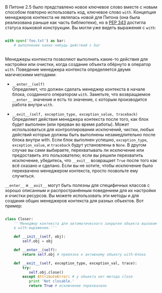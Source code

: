 
В Питоне 2.5 было представлено новое ключевое слово вместе с новым способом повторно использовать код, ключевое слово `with`. Концепция менеджеров контекста не являлась новой для Питона (она была реализована раньше как часть библиотеки), но в [PEP 343](http://www.python.org/dev/peps/pep-0343/) достигла статуса языковой конструкции. Вы могли уже видеть выражения с `with`:  
  

```python

with open('foo.txt') as bar:    
	# выполнение каких-нибудь действий с bar
	
```

  
Менеджеры контекста позволяют выполнить какие-то действия для настройки или очистки, когда создание объекта обёрнуто в оператор `with`. Поведение менеджера контекста определяется двумя магическими методами:  
  

- `__enter__(self)`  
    Определяет, что должен сделать менеджер контекста в начале блока, созданного оператором `with`. Заметьте, что возвращаемое `__enter__` значение и есть то значение, с которым производится работа внутри `with`.  


- `__exit__(self, exception_type, exception_value, traceback)`  
    Определяет действия менеджера контекста после того, как блок будет выполнен (или прерван во время работы). Может использоваться для контроллирования исключений, чистки, любых действий которые должны быть выполнены незамедлительно после блока внутри with. Если блок выполнен успешно, `exception_type`, `exception_value`, и `traceback` будут установлены в `None`. В другом случае вы сами выбираете, перехватывать ли исключение или предоставить это пользователю; если вы решили перехватить исключение, убедитесь, что `__exit__` возвращает `True` после того как всё сказано и сделано. Если вы не хотите, чтобы исключение было перехвачено менеджером контекста, просто позвольте ему случиться.  


  
`__enter__` и `__exit__` могут быть полезны для специфичных классов с хорошо описанным и распространённым поведением для их настройки и очистки ресурсов. Вы можете использовать эти методы и для создания общих менеджеров контекста для разных объектов. Вот пример:

```python

class Closer:
    '''Менеджер контекста для автоматического закрытия объекта вызовом метода close 
    в with-выражении.'''

    def __init__(self, obj):
        self.obj = obj

    def __enter__(self):
        return self.obj # привязка к активному объекту with-блока

    def __exit__(self, exception_type, exception_val, trace):
        try:
           self.obj.close()
        except AttributeError: # у объекта нет метода close
           print 'Not closable.'
           return True # исключение перехвачено

```


